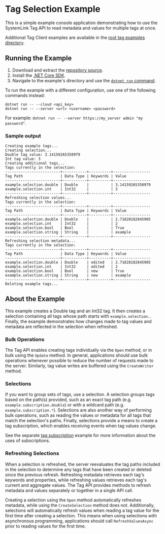 Tag Selection Example
=====================

This is a simple example console application demonstrating how to use the
SystemLink Tag API to read metadata and values for multiple tags at once.

Additional Tag Client examples are available in the [root tag examples directory](..).

Running the Example
-------------------

1. Download and extract the [repository source](https://github.com/ni/systemlink-client-docs/archive/master.zip).
2. Install the [.NET Core SDK](https://dotnet.microsoft.com/download/dotnet-core).
3. Navigate to the example's directory and use the [`dotnet run` command](https://docs.microsoft.com/en-us/dotnet/core/tools/dotnet-run?tabs=netcore21).

To run the example with a different configuration, use one of the following
commands instead:

```
dotnet run -- --cloud <api_key>
dotnet run -- --server <url> <username> <password>
```

For example: `dotnet run -- --server https://my_server admin "my password"`.

### Sample output

```
Creating example tags...
Creating selection...
Double tag value: 3.14159265358979
Int tag value: 3
Creating additional tags...
Tags currently in the selection:
-------------------------+-----------+----------+-----------------
Tag Path                 | Data Type | Keywords | Value
-------------------------+-----------+----------+-----------------
example.selection.double | Double    |          | 3.14159265358979
example.selection.int    | Int32     |          | 3
-------------------------+-----------+----------+-----------------
Refreshing selection values...
Tags currently in the selection:
-------------------------+-----------+----------+-----------------
Tag Path                 | Data Type | Keywords | Value
-------------------------+-----------+----------+-----------------
example.selection.double | Double    |          | 2.71828182845905
example.selection.int    | Int32     |          | 2
example.selection.bool   | Bool      |          | True
example.selection.string | String    |          | example
-------------------------+-----------+----------+-----------------
Refreshing selection metadata...
Tags currently in the selection:
-------------------------+-----------+----------+-----------------
Tag Path                 | Data Type | Keywords | Value
-------------------------+-----------+----------+-----------------
example.selection.double | Double    | edited   | 2.71828182845905
example.selection.int    | Int32     | edited   | 2
example.selection.bool   | Bool      | new      | True
example.selection.string | String    | new      | example
-------------------------+-----------+----------+-----------------
Deleting example tags...
```

About the Example
-----------------

This example creates a Double tag and an Int32 tag. It then creates a selection
containing all tags whose path starts with `example.selection.`. Finally, the
example demonstrates how changes made to tag values and metadata are reflected
in the selection when refreshed.

### Bulk Operations

The Tag API enables creating tags individually via the `Open` method, or in bulk
using the `Update` method. In general, applications should use bulk operations
whenever possible to reduce the number of requests made to the server.
Similarly, tag value writes are buffered using the `CreateWriter` method.

### Selections

If you want to group sets of tags, use a selection. A selection groups tags
based on the path(s) provided, such as an exact tag path
(e.g. `example.subscription.double`) or with a wildcard path
(e.g. `example.subscription.*`). Selections are also another way of performing
bulk operations, such as reading the values or metadata for all tags that match
the selection's paths. Finally, selections provide a means to create a tag
subscription, which enables receiving events when tag values change.

See the separate [tag subscription](../subscription) example for more
information about the uses of subscriptions.

### Refreshing Selections

When a selection is refreshed, the server reevaluates the tag paths included in
the selection to determine any tags that have been created or deleted since the
previous refresh. Refreshing metadata retrieves each tag's keywords and
properties, while refreshing values retrieves each tag's current and aggregate
values. The Tag API provides methods to refresh metadata and values separately
or together in a single API call.

Creating a selection using the `Open` method automatically refreshes metadata,
while using the `CreateSelection` method does not. Additionally, selections
will automatically refresh values when reading a tag value for the first time
after creating a selection. This means when using selections with asynchronous
programming, applications should call `RefreshValuesAsync` prior to reading
values for the first time.
